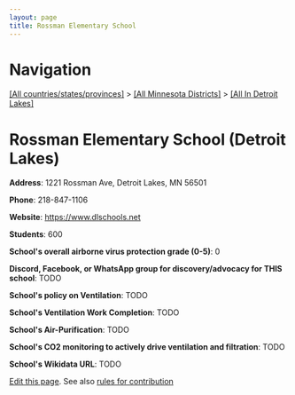 ```yaml
---
layout: page
title: Rossman Elementary School
---
```

# Navigation

[[All countries/states/provinces]](../../..) > [[All Minnesota Districts]](../..) > [[All In Detroit Lakes]](..)

# Rossman Elementary School (Detroit Lakes)

**Address**: 1221 Rossman Ave, Detroit Lakes, MN 56501

**Phone**: 218-847-1106

**Website**: <https://www.dlschools.net>

**Students**: 600

**School's overall airborne virus protection grade (0-5)**: 0

**Discord, Facebook, or WhatsApp group for discovery/advocacy for THIS school**: TODO

**School's policy on Ventilation**: TODO

**School's Ventilation Work Completion**: TODO

**School's Air-Purification**: TODO

**School's CO2 monitoring to actively drive ventilation and filtration**: TODO

**School's Wikidata URL**: TODO


[Edit this page](https://github.com/ventilate-schools/MN/edit/main/./Detroit_Lakes/Rossman_Elementary_School.md). See also [rules for contribution](../../../contribution-rules/)